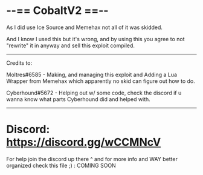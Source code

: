 # --== CobaltV2 ==--

As I did use Ice Source and Memehax not all of it was skidded.

And I know I used this but it's wrong, and by using this you agree to not "rewrite" it in anyway and sell this exploit compiled.

------------------

Credits to:

Moltres#6585 - Making, and managing this exploit and Adding a Lua Wrapper from Memehax which apparently no skid can figure out how to do.

Cyberhound#5672 - Helping out w/ some code, check the discord if u wanna know what parts Cyberhound did and helped with.

------------------

# Discord: https://discord.gg/wCCMNcV

For help join the discord up there ^
and for more info and WAY better organized check this file ;) : COMING SOON
